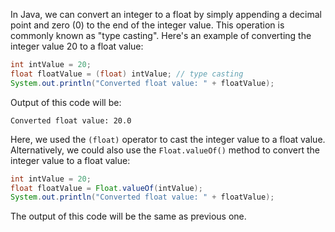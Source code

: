 In Java, we can convert an integer to a float by simply appending a decimal point and zero (0) to the end of the integer value. This operation is commonly known as "type casting". Here's an example of converting the integer value 20 to a float value:

```java
int intValue = 20;
float floatValue = (float) intValue; // type casting
System.out.println("Converted float value: " + floatValue);
```

Output of this code will be:

```
Converted float value: 20.0
```

Here, we used the `(float)` operator to cast the integer value to a float value. Alternatively, we could also use the `Float.valueOf()` method to convert the integer value to a float value:

```java
int intValue = 20;
float floatValue = Float.valueOf(intValue);
System.out.println("Converted float value: " + floatValue);
```

The output of this code will be the same as previous one.